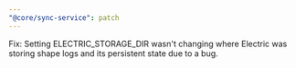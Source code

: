 ```yaml
---
"@core/sync-service": patch
---
```


Fix: Setting ELECTRIC_STORAGE_DIR wasn't changing where Electric was storing shape logs and its persistent state due to a bug.
